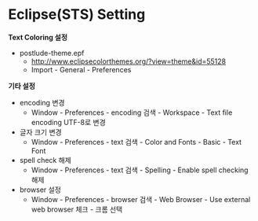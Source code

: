 # Eclipse(STS) Setting

**Text Coloring 설정**
* postlude-theme.epf
    * http://www.eclipsecolorthemes.org/?view=theme&id=55128
    * Import - General - Preferences


**기타 설정**
* encoding 변경
    * Window - Preferences - encoding 검색 - Workspace - Text file encoding UTF-8로 변경
* 글자 크기 변경
    * Window - Preferences - text 검색 - Color and Fonts - Basic - Text Font
* spell check 해제
    * Window - Preferences - text 검색 - Spelling - Enable spell checking 해제
* browser 설정
    * Window - Preferences - browser 검색 - Web Browser - Use external web browser 체크 - 크롬 선택
